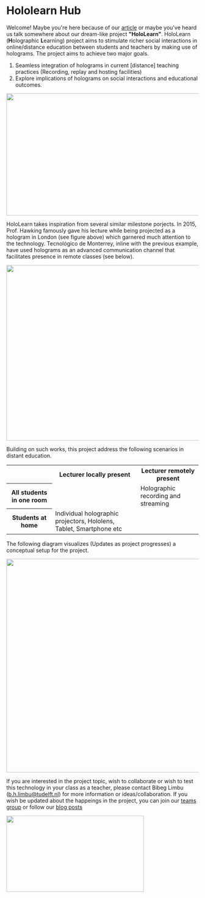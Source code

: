 # Hololearn Hub
Welcome! Maybe you're here because of our [article](https://www.educationandlearning.nl/news/holograms-for-learning) or maybe you've heard us talk somewhere about our dream-like project **"HoloLearn"**. HoloLearn (**H**olographic **L**earning) project aims to stimulate richer social interactions in online/distance education between students and teachers by making use of holograms. The project aims to achieve two major goals.
1. Seamless integration of holograms in current [distance] teaching practices (Recording, replay and hosting facilities) 
2. Explore implications of holograms on social interactions and educational outcomes.

<p align="center">
  <img width=640 height=320 src="https://user-images.githubusercontent.com/18501201/114843661-5508bf00-9dda-11eb-8f0f-28d0d901e133.png" />
</p>

HoloLearn takes inspiration from several similar milestone porjects. In 2015, Prof. Hawking famously gave his lecture while being projected as a hologram in London (see figure above) which garnered much attention to the technology. Tecnológico de Monterrey, inline with the previous example, have used holograms as an advanced communication channel that facilitates presence in remote classes (see below).

<p align="center">
  <img width=600 height=460 src="https://user-images.githubusercontent.com/18501201/114844677-4e2e7c00-9ddb-11eb-8c5d-d4672bd868c7.png" />
</p>

Building on such works, this project address the following scenarios in distant education.
<table style="width:100%">
  <tr>
    <th> </th>
    <th>Lecturer locally present</th>
    <th>Lecturer remotely present</th>
  </tr>
  <tr>
    <th>All students in one room</th>
    <td></td>
    <td>Holographic recording and streaming</td>
  </tr>
  <tr>
    <th>Students at home</th>
    <td>Individual holographic projectors, Hololens, Tablet, Smartphone etc</td>
    <td></td>
  </tr>
</table>

The following diagram visualizes (Updates as project progresses) a conceptual setup for the project.
<p align="center">
  <img width=860 height=560 src="https://user-images.githubusercontent.com/18501201/115527286-35b5da00-a291-11eb-94a5-9842121332d5.jpg" />
</p>


If you are interested in the project topic, wish to collaborate or wish to test this technology in your class as a teacher, please contact Bibeg Limbu (b.h.limbu@tudelft.nl) for more information or ideas/collaboration.
If you wish be updated about the happeings in the project, you can join our [teams group](https://bit.ly/3tglZFn) or follow our [blog posts](https://www.educationandlearning.nl/research/research-blog) 

<p align="left">
  <img width=360 height=200 src="https://user-images.githubusercontent.com/18501201/114861992-4a582500-9dee-11eb-8ab4-d57446f26be9.png" />
</p>
